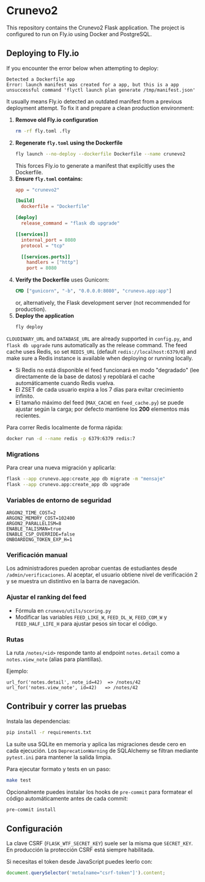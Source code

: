 # Crunevo2

This repository contains the Crunevo2 Flask application. The project is configured to run on Fly.io using Docker and PostgreSQL.

## Deploying to Fly.io

If you encounter the error below when attempting to deploy:

```
Detected a Dockerfile app
Error: launch manifest was created for a app, but this is a app
unsuccessful command 'flyctl launch plan generate /tmp/manifest.json'
```

It usually means Fly.io detected an outdated manifest from a previous deployment attempt. To fix it and prepare a clean production environment:

1. **Remove old Fly.io configuration**
   ```bash
   rm -rf fly.toml .fly
   ```
2. **Regenerate `fly.toml` using the Dockerfile**
   ```bash
   fly launch --no-deploy --dockerfile Dockerfile --name crunevo2
   ```
   This forces Fly.io to generate a manifest that explicitly uses the Dockerfile.
3. **Ensure `fly.toml` contains:**
   ```toml
   app = "crunevo2"

   [build]
     dockerfile = "Dockerfile"

   [deploy]
     release_command = "flask db upgrade"

   [[services]]
     internal_port = 8080
     protocol = "tcp"

     [[services.ports]]
       handlers = ["http"]
       port = 8080
   ```
4. **Verify the Dockerfile** uses Gunicorn:
   ```Dockerfile
   CMD ["gunicorn", "-b", "0.0.0.0:8080", "crunevo.app:app"]
   ```
   or, alternatively, the Flask development server (not recommended for production).
5. **Deploy the application**
   ```bash
   fly deploy
   ```

`CLOUDINARY_URL` and `DATABASE_URL` are already supported in `config.py`, and `flask db upgrade` runs automatically as the release command. The feed cache uses Redis, so set `REDIS_URL` (default `redis://localhost:6379/0`) and make sure a Redis instance is available when deploying or running locally.
* Si Redis no está disponible el feed funcionará en modo "degradado"
  (lee directamente de la base de datos) y repoblará el cache
  automáticamente cuando Redis vuelva.
* El ZSET de cada usuario expira a los 7 días para evitar crecimiento infinito.
* El tamaño máximo del feed (`MAX_CACHE` en `feed_cache.py`) se puede ajustar
  según la carga; por defecto mantiene los **200** elementos más recientes.

Para correr Redis localmente de forma rápida:
```bash
docker run -d --name redis -p 6379:6379 redis:7
```

### Migrations

Para crear una nueva migración y aplicarla:

```bash
flask --app crunevo.app:create_app db migrate -m "mensaje"
flask --app crunevo.app:create_app db upgrade
```

### Variables de entorno de seguridad

```
ARGON2_TIME_COST=2
ARGON2_MEMORY_COST=102400
ARGON2_PARALLELISM=8
ENABLE_TALISMAN=true
ENABLE_CSP_OVERRIDE=false
ONBOARDING_TOKEN_EXP_H=1
```

### Verificación manual

Los administradores pueden aprobar cuentas de estudiantes desde
`/admin/verificaciones`. Al aceptar, el usuario obtiene nivel de verificación 2
y se muestra un distintivo en la barra de navegación.

### Ajustar el ranking del feed
- Fórmula en `crunevo/utils/scoring.py`
- Modificar las variables `FEED_LIKE_W`, `FEED_DL_W`, `FEED_COM_W` y
  `FEED_HALF_LIFE_H` para ajustar pesos sin tocar el código.

### Rutas


La ruta `/notes/<id>` responde tanto al endpoint `notes.detail` como a `notes.view_note` (alias para plantillas).

Ejemplo:
```
url_for('notes.detail', note_id=42)  => /notes/42
url_for('notes.view_note', id=42)   => /notes/42
```

## Contribuir y correr las pruebas

Instala las dependencias:

```bash
pip install -r requirements.txt
```

La suite usa SQLite en memoria y aplica las migraciones desde cero en cada
ejecución. Los `DeprecationWarning` de SQLAlchemy se filtran mediante
`pytest.ini` para mantener la salida limpia.

Para ejecutar formato y tests en un paso:

```bash
make test
```

Opcionalmente puedes instalar los hooks de `pre-commit` para formatear el
código automáticamente antes de cada commit:

```bash
pre-commit install
```

## Configuración

La clave CSRF (`FLASK_WTF_SECRET_KEY`) suele ser la misma que `SECRET_KEY`.
En producción la protección CSRF está siempre habilitada.

Si necesitas el token desde JavaScript puedes leerlo con:

```javascript
document.querySelector('meta[name="csrf-token"]').content;
```

